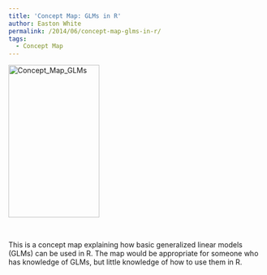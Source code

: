 ```yaml
---
title: 'Concept Map: GLMs in R'
author: Easton White
permalink: /2014/06/concept-map-glms-in-r/
tags:
  - Concept Map
---
```

[<img class="alignnone size-medium wp-image-7873" alt="Concept_Map_GLMs" src="http://teaching.software-carpentry.org/wp-content/uploads/2014/06/IMAG0774-179x300.jpg" width="179" height="300" />][1]

&nbsp;

This is a concept map explaining how basic generalized linear models (GLMs) can be used in R. The map would be appropriate for someone who has knowledge of GLMs, but little knowledge of how to use them in R.

 [1]: http://teaching.software-carpentry.org/wp-content/uploads/2014/06/IMAG0774.jpg
